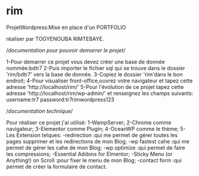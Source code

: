 # rim
ProjetWordpress:Mise en place d'un PORTFOLIO

réaliser par TOGYENOUBA RIMTEBAYE.

/*documentation pour pouvoir demarrer le projet*/

1-Pour demarrer ce projet vous devez créer une base de donnée nommée:bdtr7
2-Puis importer le fichier sql qui se trouve dans le dossier 'rim/bdtr7' vers la base de donnée.
3-Copiez le dossier 'rim'dans le bon endroit;
4-Pour visualiser front-office,ouvrez votre navigateur et tapez cette adresse 'http://localhost/rim/'
5-Pour l'évolution de ce projet tapez cette adresse 'http://localhost/rim/wp-admin/' et renseignez les champs suivants:
       username:tr7
       password:tr7rimwordpress123



/*documentation technique*/

Pour réaliser ce projet j'ai utilisé:
 1-WampServer;
 2-Chrome comme navigateur;
 3-Elementor comme Plugin;
 4-OceanWP comme le thème;
 5-Les Extension telques:
   -redirection :qui me permet de gérer toutes les pages supprimer et les redirections de mon Blog;
   -wp fastest cahe :qui me permet de gérer les cahe de mon Blog;
   -wp optimize :qui permet de faire les compressions;
   -Essential Addons for Elmentor;
   -Sticky Menu (or Anything!) on Scroll :pour fixer le menu de mon Blog;
   -contact form :qui permet de créer la formulaire de contact.
